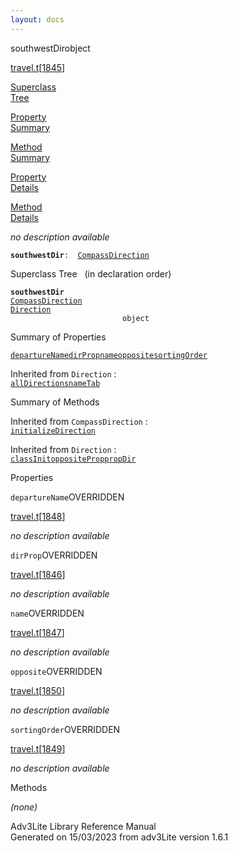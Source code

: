 ```yaml
---
layout: docs
---
```

<span class="title">southwestDir</span><span class="type">object</span>

[travel.t](../file/travel.t.html)\[[1845](../source/travel.t.html#1845)\]

[Superclass  
Tree](#_SuperClassTree_)

[Property  
Summary](#_PropSummary_)

[Method  
Summary](#_MethodSummary_)

[Property  
Details](#_Properties_)

[Method  
Details](#_Methods_)



*no description available*

**`southwestDir`**` :   `[`CompassDirection`](../object/CompassDirection.html)



<span id="_SuperClassTree_"></span>



<span class="hdln">Superclass Tree</span>   (in declaration order)



**`southwestDir`**  
[`CompassDirection`](../object/CompassDirection.html)  
[`Direction`](../object/Direction.html)  
`                         object`  
<span id="_PropSummary_"></span>



<span class="hdln">Summary of Properties</span>  



[`departureName`](#departureName)[`dirProp`](#dirProp)[`name`](#name)[`opposite`](#opposite)[`sortingOrder`](#sortingOrder)



Inherited from `Direction` :  
[`allDirections`](../object/Direction.html#allDirections)[`nameTab`](../object/Direction.html#nameTab)

<span id="_MethodSummary_"></span>



<span class="hdln">Summary of Methods</span>  





Inherited from `CompassDirection` :  
[`initializeDirection`](../object/CompassDirection.html#initializeDirection)

Inherited from `Direction` :  
[`classInit`](../object/Direction.html#classInit)[`oppositeProp`](../object/Direction.html#oppositeProp)[`propDir`](../object/Direction.html#propDir)

<span id="_Properties_"></span>



<span class="hdln">Properties</span>  



<span id="departureName"></span>

`departureName`<span class="rem">OVERRIDDEN</span>

[travel.t](../file/travel.t.html)\[[1848](../source/travel.t.html#1848)\]



*no description available*



<span id="dirProp"></span>

`dirProp`<span class="rem">OVERRIDDEN</span>

[travel.t](../file/travel.t.html)\[[1846](../source/travel.t.html#1846)\]



*no description available*



<span id="name"></span>

`name`<span class="rem">OVERRIDDEN</span>

[travel.t](../file/travel.t.html)\[[1847](../source/travel.t.html#1847)\]



*no description available*



<span id="opposite"></span>

`opposite`<span class="rem">OVERRIDDEN</span>

[travel.t](../file/travel.t.html)\[[1850](../source/travel.t.html#1850)\]



*no description available*



<span id="sortingOrder"></span>

`sortingOrder`<span class="rem">OVERRIDDEN</span>

[travel.t](../file/travel.t.html)\[[1849](../source/travel.t.html#1849)\]



*no description available*



<span id="_Methods_"></span>



<span class="hdln">Methods</span>  



*(none)*



Adv3Lite Library Reference Manual  
Generated on 15/03/2023 from adv3Lite version 1.6.1


